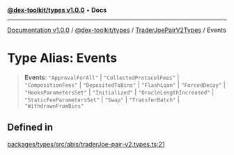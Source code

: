 [**@dex-toolkit/types v1.0.0**](../../../README.md) • **Docs**

***

[Documentation v1.0.0](../../../../../packages.md) / [@dex-toolkit/types](../../../README.md) / [TraderJoePairV2Types](../README.md) / Events

# Type Alias: Events

> **Events**: `"ApprovalForAll"` \| `"CollectedProtocolFees"` \| `"CompositionFees"` \| `"DepositedToBins"` \| `"FlashLoan"` \| `"ForcedDecay"` \| `"HooksParametersSet"` \| `"Initialized"` \| `"OracleLengthIncreased"` \| `"StaticFeeParametersSet"` \| `"Swap"` \| `"TransferBatch"` \| `"WithdrawnFromBins"`

## Defined in

[packages/types/src/abis/traderJoe-pair-v2.types.ts:21](https://github.com/niZmosis/dex-toolkit/blob/3d8b41b44787b30fbea5de3ab4737662ffb61bc8/packages/types/src/abis/traderJoe-pair-v2.types.ts#L21)
